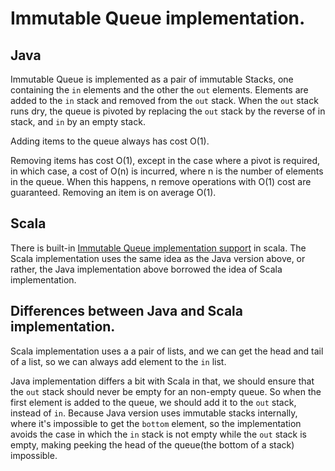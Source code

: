 # Immutable Queue implementation.

## Java
Immutable Queue is implemented as a pair of immutable Stacks, one containing the `in` elements and the other the `out` elements.
Elements are added to the `in` stack and removed from the `out` stack.
When the `out` stack runs dry, the queue is pivoted by replacing the `out` stack by the reverse of in stack, and `in` by an empty stack.

Adding items to the queue always has cost O(1).

Removing items has cost O(1), except in the case where a pivot is required, in which case, a cost of O(n) is incurred, where n is the number of elements in the queue. When this happens, n remove operations with O(1) cost are guaranteed. Removing an item is on average O(1).

## Scala
There is built-in [Immutable Queue implementation support](https://www.scala-lang.org/api/2.12.0/scala/collection/immutable/Queue.html) in scala.
The Scala implementation uses the same idea as the Java version above, or rather, the Java implementation above borrowed the idea of Scala implementation.

## Differences between Java and Scala implementation.
Scala implementation uses a a pair of lists, and we can get the head and tail of a list, so we can always add element to the `in` list.

Java implementation differs a bit with Scala in that, we should ensure that the `out` stack should never be empty for an non-empty queue.
So when the first element is added to the queue, we should add it to the `out` stack, instead of `in`.
Because Java version uses immutable stacks internally, where it's impossible to get the `bottom` element, so the implementation avoids the case in which the `in` stack is not empty while the `out` stack is empty, making peeking the head of the queue(the bottom of a stack) impossible.
